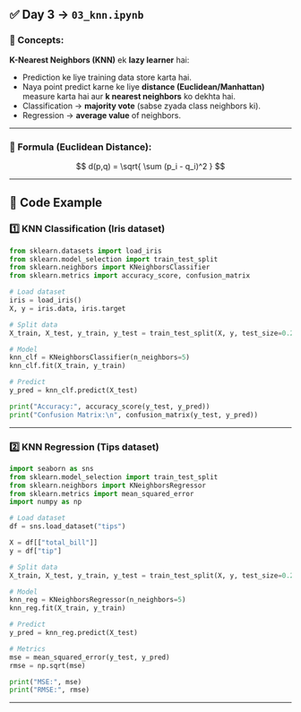 

## ✅ Day 3 → `03_knn.ipynb`

### 🔑 Concepts:

**K-Nearest Neighbors (KNN)** ek **lazy learner** hai:

* Prediction ke liye training data store karta hai.
* Naya point predict karne ke liye **distance (Euclidean/Manhattan)** measure karta hai aur **k nearest neighbors** ko dekhta hai.
* Classification → **majority vote** (sabse zyada class neighbors ki).
* Regression → **average value** of neighbors.

---

### 🧮 Formula (Euclidean Distance):

$$
d(p,q) = \sqrt{ \sum (p_i - q_i)^2 }
$$

---

## 🐍 Code Example

### 1️⃣ KNN Classification (Iris dataset)

```python
from sklearn.datasets import load_iris
from sklearn.model_selection import train_test_split
from sklearn.neighbors import KNeighborsClassifier
from sklearn.metrics import accuracy_score, confusion_matrix

# Load dataset
iris = load_iris()
X, y = iris.data, iris.target

# Split data
X_train, X_test, y_train, y_test = train_test_split(X, y, test_size=0.2, random_state=42)

# Model
knn_clf = KNeighborsClassifier(n_neighbors=5)
knn_clf.fit(X_train, y_train)

# Predict
y_pred = knn_clf.predict(X_test)

print("Accuracy:", accuracy_score(y_test, y_pred))
print("Confusion Matrix:\n", confusion_matrix(y_test, y_pred))
```

---

### 2️⃣ KNN Regression (Tips dataset)

```python
import seaborn as sns
from sklearn.model_selection import train_test_split
from sklearn.neighbors import KNeighborsRegressor
from sklearn.metrics import mean_squared_error
import numpy as np

# Load dataset
df = sns.load_dataset("tips")

X = df[["total_bill"]]
y = df["tip"]

# Split data
X_train, X_test, y_train, y_test = train_test_split(X, y, test_size=0.2, random_state=42)

# Model
knn_reg = KNeighborsRegressor(n_neighbors=5)
knn_reg.fit(X_train, y_train)

# Predict
y_pred = knn_reg.predict(X_test)

# Metrics
mse = mean_squared_error(y_test, y_pred)
rmse = np.sqrt(mse)

print("MSE:", mse)
print("RMSE:", rmse)
```

---
